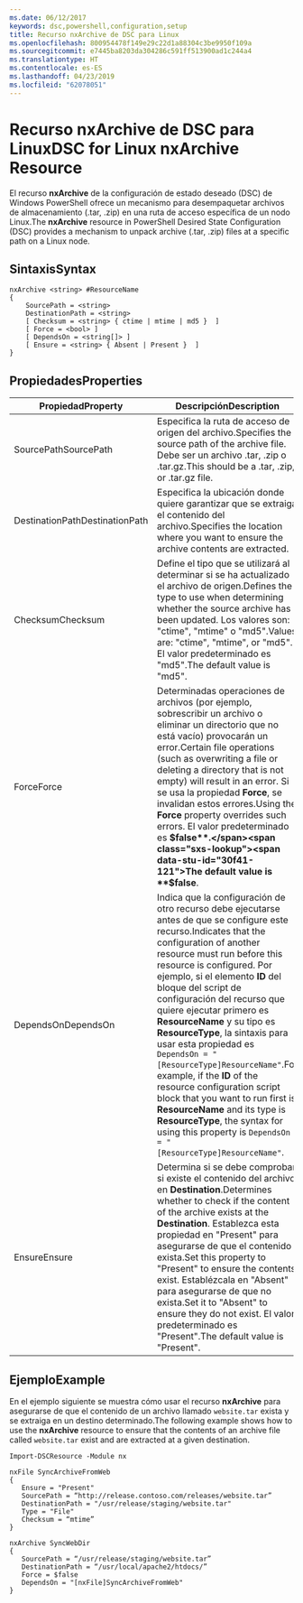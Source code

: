 ```yaml
---
ms.date: 06/12/2017
keywords: dsc,powershell,configuration,setup
title: Recurso nxArchive de DSC para Linux
ms.openlocfilehash: 800954478f149e29c22d1a88304c3be9950f109a
ms.sourcegitcommit: e7445ba8203da304286c591ff513900ad1c244a4
ms.translationtype: HT
ms.contentlocale: es-ES
ms.lasthandoff: 04/23/2019
ms.locfileid: "62078051"
---
```

# <a name="dsc-for-linux-nxarchive-resource"></a><span data-ttu-id="30f41-103">Recurso nxArchive de DSC para Linux</span><span class="sxs-lookup"><span data-stu-id="30f41-103">DSC for Linux nxArchive Resource</span></span>

<span data-ttu-id="30f41-104">El recurso **nxArchive** de la configuración de estado deseado (DSC) de Windows PowerShell ofrece un mecanismo para desempaquetar archivos de almacenamiento (.tar, .zip) en una ruta de acceso específica de un nodo Linux.</span><span class="sxs-lookup"><span data-stu-id="30f41-104">The **nxArchive** resource in PowerShell Desired State Configuration (DSC) provides a mechanism to unpack archive (.tar, .zip) files at a specific path on a Linux node.</span></span>

## <a name="syntax"></a><span data-ttu-id="30f41-105">Sintaxis</span><span class="sxs-lookup"><span data-stu-id="30f41-105">Syntax</span></span>

```
nxArchive <string> #ResourceName
{
    SourcePath = <string>
    DestinationPath = <string>
    [ Checksum = <string> { ctime | mtime | md5 }  ]
    [ Force = <bool> ]
    [ DependsOn = <string[]> ]
    [ Ensure = <string> { Absent | Present }  ]
}
```

## <a name="properties"></a><span data-ttu-id="30f41-106">Propiedades</span><span class="sxs-lookup"><span data-stu-id="30f41-106">Properties</span></span>

|  <span data-ttu-id="30f41-107">Propiedad</span><span class="sxs-lookup"><span data-stu-id="30f41-107">Property</span></span> |  <span data-ttu-id="30f41-108">Descripción</span><span class="sxs-lookup"><span data-stu-id="30f41-108">Description</span></span> |
|---|---|
| <span data-ttu-id="30f41-109">SourcePath</span><span class="sxs-lookup"><span data-stu-id="30f41-109">SourcePath</span></span>| <span data-ttu-id="30f41-110">Especifica la ruta de acceso de origen del archivo.</span><span class="sxs-lookup"><span data-stu-id="30f41-110">Specifies the source path of the archive file.</span></span> <span data-ttu-id="30f41-111">Debe ser un archivo .tar, .zip o .tar.gz.</span><span class="sxs-lookup"><span data-stu-id="30f41-111">This should be a .tar, .zip, or .tar.gz file.</span></span> |
| <span data-ttu-id="30f41-112">DestinationPath</span><span class="sxs-lookup"><span data-stu-id="30f41-112">DestinationPath</span></span>| <span data-ttu-id="30f41-113">Especifica la ubicación donde quiere garantizar que se extraiga el contenido del archivo.</span><span class="sxs-lookup"><span data-stu-id="30f41-113">Specifies the location where you want to ensure the archive contents are extracted.</span></span>|
| <span data-ttu-id="30f41-114">Checksum</span><span class="sxs-lookup"><span data-stu-id="30f41-114">Checksum</span></span>| <span data-ttu-id="30f41-115">Define el tipo que se utilizará al determinar si se ha actualizado el archivo de origen.</span><span class="sxs-lookup"><span data-stu-id="30f41-115">Defines the type to use when determining whether the source archive has been updated.</span></span> <span data-ttu-id="30f41-116">Los valores son: "ctime", "mtime" o "md5".</span><span class="sxs-lookup"><span data-stu-id="30f41-116">Values are: "ctime", "mtime", or "md5".</span></span> <span data-ttu-id="30f41-117">El valor predeterminado es "md5".</span><span class="sxs-lookup"><span data-stu-id="30f41-117">The default value is "md5".</span></span>|
| <span data-ttu-id="30f41-118">Force</span><span class="sxs-lookup"><span data-stu-id="30f41-118">Force</span></span>| <span data-ttu-id="30f41-119">Determinadas operaciones de archivos (por ejemplo, sobrescribir un archivo o eliminar un directorio que no está vacío) provocarán un error.</span><span class="sxs-lookup"><span data-stu-id="30f41-119">Certain file operations (such as overwriting a file or deleting a directory that is not empty) will result in an error.</span></span> <span data-ttu-id="30f41-120">Si se usa la propiedad **Force**, se invalidan estos errores.</span><span class="sxs-lookup"><span data-stu-id="30f41-120">Using the **Force** property overrides such errors.</span></span> <span data-ttu-id="30f41-121">El valor predeterminado es **$false**.</span><span class="sxs-lookup"><span data-stu-id="30f41-121">The default value is **$false**.</span></span>|
| <span data-ttu-id="30f41-122">DependsOn</span><span class="sxs-lookup"><span data-stu-id="30f41-122">DependsOn</span></span> | <span data-ttu-id="30f41-123">Indica que la configuración de otro recurso debe ejecutarse antes de que se configure este recurso.</span><span class="sxs-lookup"><span data-stu-id="30f41-123">Indicates that the configuration of another resource must run before this resource is configured.</span></span> <span data-ttu-id="30f41-124">Por ejemplo, si el elemento **ID** del bloque del script de configuración del recurso que quiere ejecutar primero es **ResourceName** y su tipo es **ResourceType**, la sintaxis para usar esta propiedad es `DependsOn = "[ResourceType]ResourceName"`.</span><span class="sxs-lookup"><span data-stu-id="30f41-124">For example, if the **ID** of the resource configuration script block that you want to run first is **ResourceName** and its type is **ResourceType**, the syntax for using this property is `DependsOn = "[ResourceType]ResourceName"`.</span></span>|
| <span data-ttu-id="30f41-125">Ensure</span><span class="sxs-lookup"><span data-stu-id="30f41-125">Ensure</span></span>| <span data-ttu-id="30f41-126">Determina si se debe comprobar si existe el contenido del archivo en **Destination**.</span><span class="sxs-lookup"><span data-stu-id="30f41-126">Determines whether to check if the content of the archive exists at the **Destination**.</span></span> <span data-ttu-id="30f41-127">Establezca esta propiedad en "Present" para asegurarse de que el contenido exista.</span><span class="sxs-lookup"><span data-stu-id="30f41-127">Set this property to "Present" to ensure the contents exist.</span></span> <span data-ttu-id="30f41-128">Establézcala en "Absent" para asegurarse de que no exista.</span><span class="sxs-lookup"><span data-stu-id="30f41-128">Set it to "Absent" to ensure they do not exist.</span></span> <span data-ttu-id="30f41-129">El valor predeterminado es "Present".</span><span class="sxs-lookup"><span data-stu-id="30f41-129">The default value is "Present".</span></span>|

## <a name="example"></a><span data-ttu-id="30f41-130">Ejemplo</span><span class="sxs-lookup"><span data-stu-id="30f41-130">Example</span></span>

<span data-ttu-id="30f41-131">En el ejemplo siguiente se muestra cómo usar el recurso **nxArchive** para asegurarse de que el contenido de un archivo llamado `website.tar` exista y se extraiga en un destino determinado.</span><span class="sxs-lookup"><span data-stu-id="30f41-131">The following example shows how to use the **nxArchive** resource to ensure that the contents of an archive file called `website.tar` exist and are extracted at a given destination.</span></span>

```
Import-DSCResource -Module nx

nxFile SyncArchiveFromWeb
{
   Ensure = "Present"
   SourcePath = “http://release.contoso.com/releases/website.tar”
   DestinationPath = "/usr/release/staging/website.tar"
   Type = "File"
   Checksum = “mtime”
}

nxArchive SyncWebDir
{
   SourcePath = “/usr/release/staging/website.tar”
   DestinationPath = “/usr/local/apache2/htdocs/”
   Force = $false
   DependsOn = "[nxFile]SyncArchiveFromWeb"
}
```